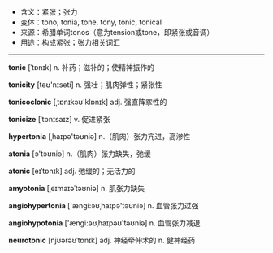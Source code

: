 - <span class="definition">含义：紧张；张力</span>
- <span class="definition">变体：tono, tonia, tone, tony, tonic, tonical</span>
- <span class="definition">来源：希腊单词tonos（意为tension或tone，即紧张或音调）</span>
- <span class="definition">用途：构成紧张；张力相关词汇</span>

---

<span class="vocabulary">**tonic**</span> [ˈtɒnɪk] n. 补药；滋补的；使精神振作的

<span class="vocabulary">**tonicity**</span> [təʊ'nɪsәti] n. 强壮；肌肉弹性；紧张性

<span class="vocabulary">**tonicoclonic**</span> [ˌtɒnɪkəʊ'klɒnɪk] adj. 强直阵挛性的

<span class="vocabulary">**tonicize**</span> [ˈtɒnɪsaɪz] v. 促进紧张

<span class="vocabulary">**hypertonia**</span> [ˌhaɪpə'təʊniə] n.（肌肉）张力亢进，高渗性  

<span class="vocabulary">**atonia**</span> [ә'təʊniә] n.（肌肉）张力缺失，弛缓 

<span class="vocabulary">**atonic**</span> [eɪˈtɒnɪk] adj. 弛缓的；无活力的

<span class="vocabulary">**amyotonia**</span> [ˌeɪmaɪəˈtəʊniə] n. 肌张力缺失

<span class="vocabulary">**angiohypertonia**</span> ['ænɡi:əʊˌhaɪpə'təʊniə] n. 血管张力过强

<span class="vocabulary">**angiohypotonia**</span> ['ænɡi:əʊˌhaɪpəʊ'təʊniə] n. 血管张力减退

<span class="vocabulary">**neurotonic**</span> [njʊərəʊˈtɒnɪk] adj. 神经牵伸术的 n. 健神经药

